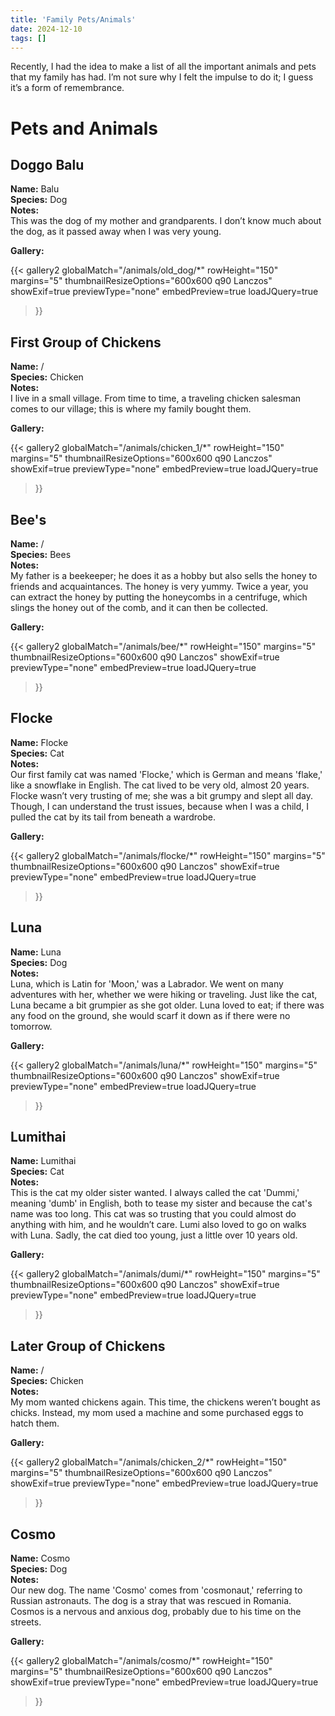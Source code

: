 ```yaml
---
title: 'Family Pets/Animals'
date: 2024-12-10
tags: []
---
```


Recently, I had the idea to make a list of all the important animals and pets that my family has had. I’m not sure why I felt the impulse to do it; I guess it’s a form of remembrance.


# Pets and Animals

## Doggo Balu   

**Name:** Balu  
**Species:** Dog  
**Notes:**  
This was the dog of my mother and grandparents. I don’t know much about the dog, as it passed away when I was very young.

**Gallery:**

{{< gallery2 
    globalMatch="/animals/old_dog/*" 
    rowHeight="150" 
    margins="5" 
    thumbnailResizeOptions="600x600 q90 Lanczos" 
    showExif=true 
    previewType="none" 
    embedPreview=true 
    loadJQuery=true 
>}}


## First Group of Chickens

**Name:** /    
**Species:** Chicken  
**Notes:**  
I live in a small village. From time to time, a traveling chicken salesman comes to our village; this is where my family bought them.

**Gallery:**

{{< gallery2 
    globalMatch="/animals/chicken_1/*" 
    rowHeight="150" 
    margins="5" 
    thumbnailResizeOptions="600x600 q90 Lanczos" 
    showExif=true
    previewType="none"
    embedPreview=true 
    loadJQuery=true 
>}}


## Bee's

**Name:** /  
**Species:** Bees    
**Notes:**   
My father is a beekeeper; he does it as a hobby but also sells the honey to friends and acquaintances. The honey is very yummy. Twice a year, you can extract the honey by putting the honeycombs in a centrifuge, which slings the honey out of the comb, and it can then be collected.

**Gallery:**

{{< gallery2 
    globalMatch="/animals/bee/*" 
    rowHeight="150" 
    margins="5" 
    thumbnailResizeOptions="600x600 q90 Lanczos" 
    showExif=true
    previewType="none"
    embedPreview=true 
    loadJQuery=true 
>}}


## Flocke

**Name:** Flocke  
**Species:** Cat   
**Notes:**  
Our first family cat was named 'Flocke,' which is German and means 'flake,' like a snowflake in English. The cat lived to be very old, almost 20 years. Flocke wasn’t very trusting of me; she was a bit grumpy and slept all day. Though, I can understand the trust issues, because when I was a child, I pulled the cat by its tail from beneath a wardrobe.

**Gallery:**

{{< gallery2 
    globalMatch="/animals/flocke/*" 
    rowHeight="150" 
    margins="5" 
    thumbnailResizeOptions="600x600 q90 Lanczos" 
    showExif=true
    previewType="none"
    embedPreview=true 
    loadJQuery=true 
>}}


## Luna

**Name:** Luna   
**Species:** Dog   
**Notes:**  
Luna, which is Latin for 'Moon,' was a Labrador. We went on many adventures with her, whether we were hiking or traveling. Just like the cat, Luna became a bit grumpier as she got older. Luna loved to eat; if there was any food on the ground, she would scarf it down as if there were no tomorrow.


**Gallery:**

{{< gallery2 
    globalMatch="/animals/luna/*" 
    rowHeight="150" 
    margins="5" 
    thumbnailResizeOptions="600x600 q90 Lanczos" 
    showExif=true
    previewType="none"
    embedPreview=true 
    loadJQuery=true 
>}}


## Lumithai

**Name:** Lumithai  
**Species:** Cat  
**Notes:**  
This is the cat my older sister wanted. I always called the cat 'Dummi,' meaning 'dumb' in English, both to tease my sister and because the cat's name was too long. This cat was so trusting that you could almost do anything with him, and he wouldn’t care. Lumi also loved to go on walks with Luna. Sadly, the cat died too young, just a little over 10 years old.


**Gallery:**

{{< gallery2 
    globalMatch="/animals/dumi/*" 
    rowHeight="150" 
    margins="5" 
    thumbnailResizeOptions="600x600 q90 Lanczos" 
    showExif=true
    previewType="none"
    embedPreview=true 
    loadJQuery=true 
>}}


## Later Group of Chickens

**Name:** /   
**Species:** Chicken    
**Notes:**    
My mom wanted chickens again. This time, the chickens weren’t bought as chicks. Instead, my mom used a machine and some purchased eggs to hatch them.

**Gallery:**

{{< gallery2 
    globalMatch="/animals/chicken_2/*" 
    rowHeight="150" 
    margins="5" 
    thumbnailResizeOptions="600x600 q90 Lanczos" 
    showExif=true
    previewType="none"
    embedPreview=true 
    loadJQuery=true 
>}}


## Cosmo

**Name:** Cosmo  
**Species:** Dog   
**Notes:**  
Our new dog. The name 'Cosmo' comes from 'cosmonaut,' referring to Russian astronauts. The dog is a stray that was rescued in Romania. Cosmos is a nervous and anxious dog, probably due to his time on the streets.

**Gallery:**

{{< gallery2 
    globalMatch="/animals/cosmo/*" 
    rowHeight="150" 
    margins="5" 
    thumbnailResizeOptions="600x600 q90 Lanczos" 
    showExif=true
    previewType="none"
    embedPreview=true 
    loadJQuery=true 
>}}

